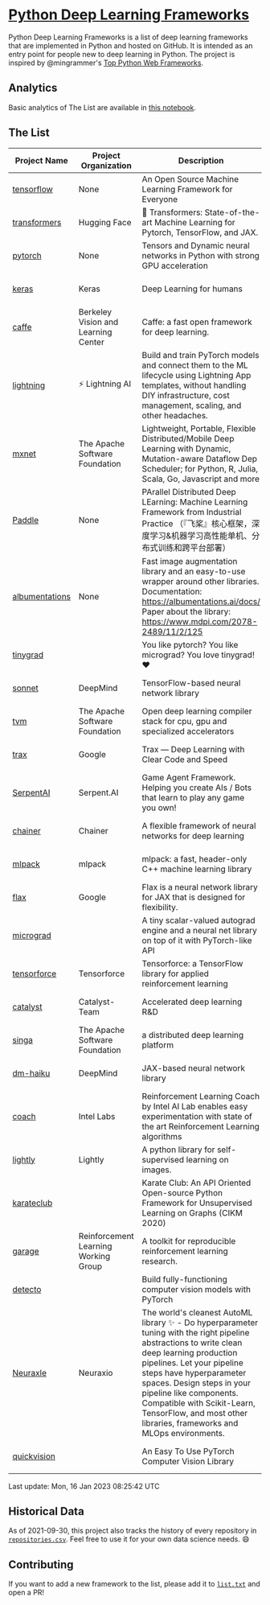 # [Python Deep Learning Frameworks](https://www.github.com/shimst3r/python-deep-learning-frameworks)

Python Deep Learning Frameworks is a list of deep learning frameworks that are implemented in Python and hosted on GitHub. It is intended as an entry point for people new to deep learning in Python. The project is inspired by @mingrammer's [Top Python Web Frameworks](https://github.com/mingrammer/python-web-framework-stars).

## Analytics

Basic analytics of The List are available in [this notebook](./notebooks/development_over_time.ipynb).

## The List

| Project Name | Project Organization | Description | Stars | Forks | Open Issues | Last Commit |
| ------------ | -------------------- | ----------- | ----: | ----: | ----------: | ----------- |
| [tensorflow](https://tensorflow.org) | None | An Open Source Machine Learning Framework for Everyone | 170447 | 87633 | 2337 | 0 day(s) ago |
| [transformers](https://huggingface.co/transformers) | Hugging Face | 🤗 Transformers: State-of-the-art Machine Learning for Pytorch, TensorFlow, and JAX. | 78130 | 17568 | 576 | 0 day(s) ago |
| [pytorch](https://pytorch.org) | None | Tensors and Dynamic neural networks in Python with strong GPU acceleration | 61744 | 17176 | 10558 | 0 day(s) ago |
| [keras](http://keras.io/) | Keras | Deep Learning for humans | 57087 | 19265 | 377 | 0 day(s) ago |
| [caffe](http://caffe.berkeleyvision.org/) | Berkeley Vision and Learning Center | Caffe: a fast open framework for deep learning. | 33070 | 18982 | 1181 | 0 day(s) ago |
| [lightning](https://lightning.ai) | ⚡️ Lightning AI  | Build and train PyTorch models and connect them to the ML lifecycle using Lightning App templates, without handling DIY infrastructure, cost management, scaling, and other headaches. | 21218 | 2709 | 628 | 0 day(s) ago |
| [mxnet](https://mxnet.apache.org) | The Apache Software Foundation | Lightweight, Portable, Flexible Distributed/Mobile Deep Learning with Dynamic, Mutation-aware Dataflow Dep Scheduler; for Python, R, Julia, Scala, Go, Javascript and more | 20236 | 6877 | 1992 | 0 day(s) ago |
| [Paddle](http://www.paddlepaddle.org/) | None | PArallel Distributed Deep LEarning: Machine Learning Framework from Industrial Practice （『飞桨』核心框架，深度学习&机器学习高性能单机、分布式训练和跨平台部署） | 19415 | 4862 | 1724 | 0 day(s) ago |
| [albumentations](https://albumentations.ai) | None | Fast image augmentation library and an easy-to-use wrapper around other libraries. Documentation:  https://albumentations.ai/docs/ Paper about the library: https://www.mdpi.com/2078-2489/11/2/125 | 11414 | 1456 | 339 | 0 day(s) ago |
| [tinygrad](https://github.com/geohot/tinygrad) |  | You like pytorch? You like micrograd? You love tinygrad! ❤️  | 9771 | 863 | 24 | 0 day(s) ago |
| [sonnet](https://sonnet.dev/) | DeepMind | TensorFlow-based neural network library | 9496 | 1345 | 33 | 1 day(s) ago |
| [tvm](https://tvm.apache.org/) | The Apache Software Foundation | Open deep learning compiler stack for cpu, gpu and specialized accelerators | 8937 | 2853 | 571 | 0 day(s) ago |
| [trax](https://github.com/google/trax) | Google | Trax — Deep Learning with Clear Code and Speed | 7295 | 758 | 102 | 0 day(s) ago |
| [SerpentAI](http://serpent.ai) | Serpent.AI | Game Agent Framework. Helping you create AIs / Bots that learn to play any game you own! | 6402 | 760 | 2 | 1 day(s) ago |
| [chainer](https://chainer.org) | Chainer | A flexible framework of neural networks for deep learning | 5761 | 1390 | 12 | 1 day(s) ago |
| [mlpack](https://www.mlpack.org/) | mlpack | mlpack: a fast, header-only C++ machine learning library | 4197 | 1462 | 40 | 1 day(s) ago |
| [flax](https://flax.readthedocs.io) | Google | Flax is a neural network library for JAX that is designed for flexibility. | 3910 | 458 | 132 | 0 day(s) ago |
| [micrograd](https://github.com/karpathy/micrograd) |  | A tiny scalar-valued autograd engine and a neural net library on top of it with PyTorch-like API | 3575 | 331 | 13 | 0 day(s) ago |
| [tensorforce](https://github.com/tensorforce/tensorforce) | Tensorforce | Tensorforce: a TensorFlow library for applied reinforcement learning | 3205 | 536 | 32 | 2 day(s) ago |
| [catalyst](https://catalyst-team.com) | Catalyst-Team | Accelerated deep learning R&D | 3061 | 380 | 5 | 0 day(s) ago |
| [singa](https://github.com/apache/singa) | The Apache Software Foundation | a distributed deep learning platform | 2714 | 879 | 42 | 2 day(s) ago |
| [dm-haiku](https://dm-haiku.readthedocs.io) | DeepMind | JAX-based neural network library | 2318 | 196 | 94 | 1 day(s) ago |
| [coach](https://intellabs.github.io/coach/) | Intel Labs | Reinforcement Learning Coach by Intel AI Lab enables easy experimentation with state of the art Reinforcement Learning algorithms | 2223 | 444 | 90 | 11 day(s) ago |
| [lightly](https://docs.lightly.ai/self-supervised-learning/) | Lightly | A python library for self-supervised learning on images. | 2056 | 168 | 75 | 0 day(s) ago |
| [karateclub](https://karateclub.readthedocs.io) |  | Karate Club: An API Oriented Open-source Python Framework for Unsupervised Learning on Graphs (CIKM 2020) | 1801 | 228 | 0 | 0 day(s) ago |
| [garage](https://github.com/rlworkgroup/garage) | Reinforcement Learning Working Group | A toolkit for reproducible reinforcement learning research. | 1595 | 279 | 229 | 3 day(s) ago |
| [detecto](https://detecto.readthedocs.io/) |  | Build fully-functioning computer vision models with PyTorch | 577 | 103 | 42 | 9 day(s) ago |
| [Neuraxle](https://www.neuraxle.org/) | Neuraxio | The world's cleanest AutoML library ✨ - Do hyperparameter tuning with the right pipeline abstractions to write clean deep learning production pipelines. Let your pipeline steps have hyperparameter spaces. Design steps in your pipeline like components. Compatible with Scikit-Learn, TensorFlow, and most other libraries, frameworks and MLOps environments. | 554 | 56 | 52 | 7 day(s) ago |
| [quickvision](https://github.com/oke-aditya/quickvision) |  | An Easy To Use PyTorch Computer Vision Library | 49 | 5 | 19 | 15 day(s) ago |

Last update: Mon, 16 Jan 2023 08:25:42 UTC

## Historical Data

As of 2021-09-30, this project also tracks the history of every repository in [`repositories.csv`](./repositories.csv). Feel free to use it for your own data science needs. :smile:

## Contributing

If you want to add a new framework to the list, please add it to [`list.txt`](./python-deep-learning-frameworks/list.txt) and open a PR!